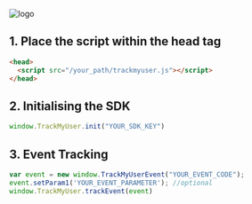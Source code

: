 ![logo](https://github.com/user-attachments/assets/0d41b803-968a-41a8-809a-0dd3d91ec489)

## 1. Place the script within the head tag

```html
<head>
  <script src="/your_path/trackmyuser.js"></script>
</head>
```

## 2. Initialising the SDK

```js
window.TrackMyUser.init("YOUR_SDK_KEY")
```

## 3. Event Tracking

```js
var event = new window.TrackMyUserEvent("YOUR_EVENT_CODE");
event.setParam1('YOUR_EVENT_PARAMETER'); //optional
window.TrackMyUser.trackEvent(event)
```
